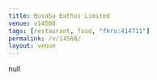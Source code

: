 ```yaml
---
title: Busaba Eathai Limited
venue: v14508
tags: [restaurant, food, "fhrs:414711"]
permalink: /v/14508/
layout: venue
---
```

null